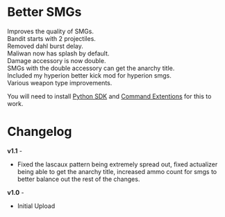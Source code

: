 Better SMGs
=============

Improves the quality of SMGs.  
Bandit starts with 2 projectiles.  
Removed dahl burst delay.  
Maliwan now has splash by default.  
Damage accessory is now double.  
SMGs with the double accessory can get the anarchy title.  
Included my hyperion better kick mod for hyperion smgs.  
Various weapon type improvements.  


You will need to install [Python SDK](https://bl-sdk.github.io/) and [Command Extentions](https://bl-sdk.github.io/mods/CommandExtensions/) for this to work.

Changelog
=========
**v1.1** -
 * Fixed the lascaux pattern being extremely spread out, fixed actualizer being able to get the anarchy title, increased ammo count for smgs to better balance out the rest of the changes.

**v1.0** -
 * Initial Upload